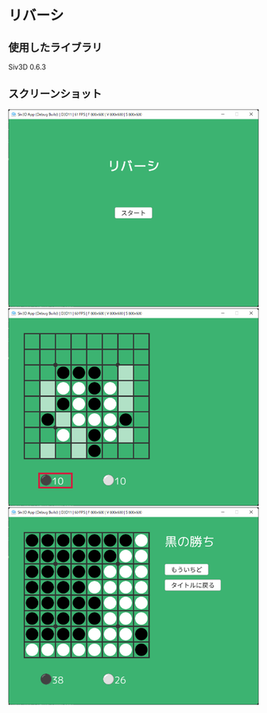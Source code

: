 # リバーシ

## 使用したライブラリ
Siv3D 0.6.3

## スクリーンショット
![](image/title.png)
![](image/in_game.png)
![](image/result.png)
